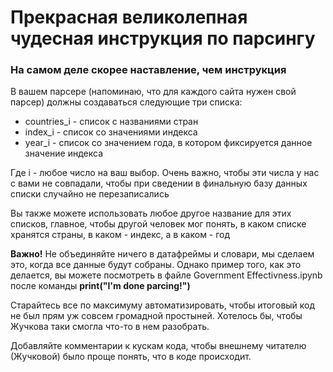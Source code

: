 # Прекрасная великолепная чудесная инструкция по парсингу
### На самом деле скорее наставление, чем инструкция

В вашем парсере (напоминаю, что для каждого сайта нужен свой парсер) должны создаваться следующие три списка:
* countries_i - список с названиями стран
* index_i - список со значениями индекса
* year_i - список со значением года, в котором фиксируется данное значение индекса

Где i - любое число на ваш выбор. Очень важно, чтобы эти числа у нас с вами не совпадали, 
чтобы при сведении в финальную базу данных списки случайно не перезаписались

Вы также можете использовать любое другое название для этих списков, главное, чтобы другой человек мог понять, 
в каком списке хранятся страны, в каком - индекс, а в каком - год

**Важно!** Не объединяйте ничего в датафреймы и словари, мы сделаем это, когда все данные будут собраны. 
Однако пример того, как это делается, вы можете посмотреть в файле Government Effectivness.ipynb 
после команды **print("I'm done parcing!")**

Старайтесь все по максимуму автоматизировать, чтобы итоговый код не был прям уж совсем громадной простыней. 
Хотелось бы, чтобы Жучкова таки смогла что-то в нем разобрать.

Добавляйте комментарии к кускам кода, чтобы внешнему читателю (Жучковой) было проще понять, что в коде происходит.
